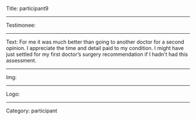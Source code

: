 Title: participant9

----

Testimonee:

----

Text: For me it was much better than going to another doctor for a second opinion. I appreciate the time and detail paid to my condition. I might have just settled for my first doctor’s surgery recommendation if I hadn't had this assessment.

----

Img:

----

Logo:

----

Category: participant
